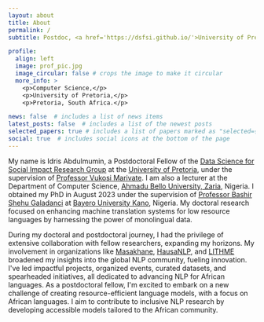 ```yaml
---
layout: about
title: About
permalink: /
subtitle: Postdoc, <a href='https://dsfsi.github.io/'>University of Pretoria DSFSI</a>, <br/> Lecturer, <a href='https://dcs.abu.edu.ng/'>Ahmadu Bello University, Zaria</a>.

profile:
  align: left
  image: prof_pic.jpg
  image_circular: false # crops the image to make it circular
  more_info: >
    <p>Computer Science,</p>
    <p>University of Pretoria,</p>
    <p>Pretoria, South Africa.</p>

news: false  # includes a list of news items
latest_posts: false  # includes a list of the newest posts
selected_papers: true # includes a list of papers marked as "selected={true}"
social: true  # includes social icons at the bottom of the page
---
```


My name is Idris Abdulmumin, a Postdoctoral Fellow of the [Data Science for Social Impact Research Group](https://dsfsi.github.io/) at the [University of Pretoria](https://www.up.ac.za/), under the supervision of [Professor Vukosi Marivate](https://www.up.ac.za/computer-science/view/staffprofile/36101). I am also a lecturer at the Department of Computer Science, [Ahmadu Bello University, Zaria](https://abu.edu.ng/), Nigeria. I obtained my PhD in August 2023 under the supervision of [Professor Bashir Shehu Galadanci](https://fci.buk.edu.ng/node/128) at [Bayero University Kano](https://buk.edu.ng/), Nigeria. My doctoral research focused on enhancing machine translation systems for low resource languages by harnessing the power of monolingual data.

During my doctoral and postdoctoral journey, I had the privilege of extensive collaboration with fellow researchers, expanding my horizons. My involvement in organizations like [Masakhane](https://www.masakhane.io/), [HausaNLP](https://github.com/hausanlp), and [LITHME](https://lithme.eu/) broadened my insights into the global NLP community, fueling innovation. I've led impactful projects, organized events, curated datasets, and spearheaded initiatives, all dedicated to advancing NLP for African languages. As a postdoctoral fellow, I'm excited to embark on a new challenge of creating resource-efficient language models, with a focus on African languages. I aim to contribute to inclusive NLP research by developing accessible models tailored to the African community.